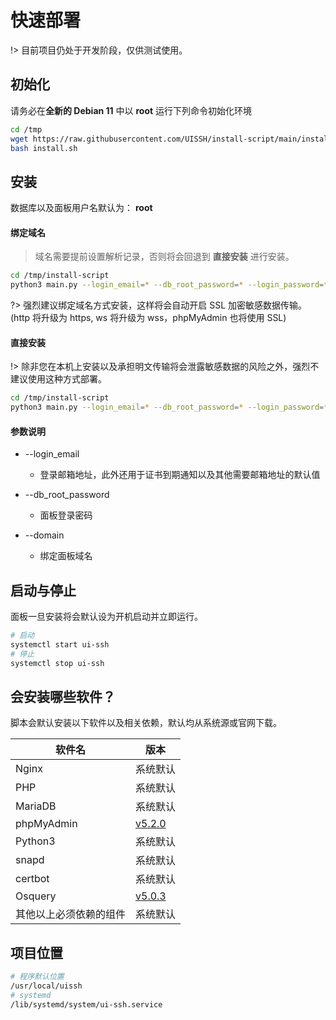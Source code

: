 # 快速部署

!> 目前项目仍处于开发阶段，仅供测试使用。

## 初始化

请务必在**全新的 Debian 11** 中以 **root** 运行下列命令初始化环境

```bash
cd /tmp
wget https://raw.githubusercontent.com/UISSH/install-script/main/install.sh
bash install.sh
```

## 安装

数据库以及面板用户名默认为： **root**

<!-- tabs:start -->

#### **绑定域名**

> 域名需要提前设置解析记录，否则将会回退到  **直接安装**  进行安装。

```bash
cd /tmp/install-script 
python3 main.py --login_email=* --db_root_password=* --login_password=* --domain=your.domain.com
```

?> 强烈建议绑定域名方式安装，这样将会自动开启 SSL 加密敏感数据传输。(http 将升级为 https, ws 将升级为 wss，phpMyAdmin 也将使用
SSL)

#### **直接安装**

!> 除非您在本机上安装以及承担明文传输将会泄露敏感数据的风险之外，强烈不建议使用这种方式部署。

```bash
cd /tmp/install-script 
python3 main.py --login_email=* --db_root_password=* --login_password=* 
```

#### **参数说明**

- --login_email
    - 登录邮箱地址，此外还用于证书到期通知以及其他需要邮箱地址的默认值

- --db_root_password
    - 面板登录密码

- --domain
    - 绑定面板域名

<!-- tabs:end -->

## 启动与停止

面板一旦安装将会默认设为开机启动并立即运行。

```bash
# 启动
systemctl start ui-ssh
# 停止
systemctl stop ui-ssh
```

## 会安装哪些软件？

脚本会默认安装以下软件以及相关依赖，默认均从系统源或官网下载。

| 软件名 | 版本 |
|------------|--|
| Nginx | 系统默认 |
| PHP | 系统默认 |
| MariaDB | 系统默认 |
| phpMyAdmin | [v5.2.0](https://github.com/UISSH/install-script/blob/main/src/phpMyAdmin/phpMyAdmin.py#L29) |
| Python3 | 系统默认 |
| snapd | 系统默认 |
| certbot | 系统默认 |
| Osquery | [v5.0.3](https://github.com/UISSH/install-script/blob/main/src/osquery/osquery.py#L41) |
| 其他以上必须依赖的组件 | 系统默认 |

## 项目位置

```bash
# 程序默认位置
/usr/local/uissh
# systemd
/lib/systemd/system/ui-ssh.service
```
